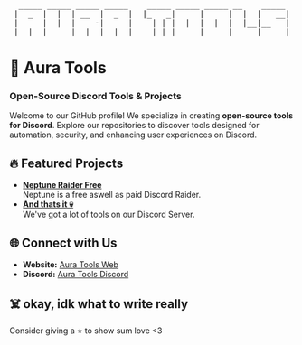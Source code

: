 <div align="center">
<pre>
 _____ _____ _____ _____    _____ _____ _____ __    _____ 
|  _  |  |  | __  |  _  |  |_   _|     |     |  |  |   __|
|     |  |  |    -|     |    | | |  |  |  |  |  |__|__   |
|__|__|_____|__|__|__|__|    |_| |_____|_____|_____|_____|
</pre>
</div>

# 🌌 Aura Tools
### Open-Source Discord Tools & Projects

Welcome to our GitHub profile! We specialize in creating **open-source tools for Discord**. Explore our repositories to discover tools designed for automation, security, and enhancing user experiences on Discord.

## 🔥 Featured Projects
- **[Neptune Raider Free](https://auratools.xyz/)**  
  Neptune is a free aswell as paid Discord Raider.
- **[And thats it 💀](https://auratools.xyz/)**  
  We've got a lot of tools on our Discord Server.

## 🌐 Connect with Us
- **Website:** [Aura Tools Web](https://auratools.xyz/)
- **Discord:** [Aura Tools Discord](https://discord.gg/auratools)

## ☠️️ okay, idk what to write really
Consider giving a ⭐ to show sum love <3

